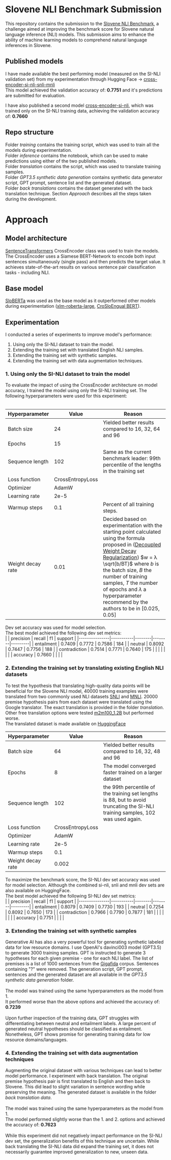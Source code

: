 # Slovene NLI Benchmark Submission
This repository contains the submission to the [Slovene NLI Benchmark](https://slobench.cjvt.si/leaderboard/view/9),  a challenge aimed at improving the benchmark score for Slovene natural language inference (NLI) models. This submission aims to enhance the ability of machine learning models to comprehend natural language inferences in Slovene.

## Published models
I have made available the best performing model (measured on the SI-NLI validation set) from my experimentation through Hugging Face -> [cross-encoder-si-nli-snli-mnli](https://huggingface.co/jacinthes/cross-encoder-sloberta-si-nli-snli-mnli/)<br />
This model achieved the validation accuracy of: **0.7751** and it's predictions are submitted for evaluation.

I have also published a second model [cross-encoder-si-nli](https://huggingface.co/jacinthes/cross-encoder-sloberta-si-nli/), which was trained only on the SI-NLI training data, achieving the validation accuracy of: **0.7660**<br />

## Repo structure
Folder *training* contains the training script, which was used to train all the models during experimentation.<br />
Folder *inference* contains the notebook, which can be used to make predictions using either of the two published models.<br />
Folder *translation* contains the script, which was used to translate training samples.<br />
Folder *GPT3.5 synthetic data generation* contains synthetic data generator script, GPT prompt, sentence list and the generated dataset.<br />
Folder *back translations* contains the dataset generated with the back translation technique.
Section *Approach* describes all the steps taken during the development.

# Approach
## Model architecture
[SentenceTransformers](https://arxiv.org/pdf/1908.10084.pdf) CrossEncoder class was used to train the models. The CrossEncoder uses a Siamese BERT-Network to encode both input sentences simultaneously (single pass) and then predicts the target value. It achieves state-of-the-art results on various sentence pair classification tasks - including NLI.

## Base model
[SloBERTa](https://huggingface.co/EMBEDDIA/sloberta) was used as the base model as it outperformed other models during experimentation ([xlm-roberta-large](https://huggingface.co/xlm-roberta-large), [CroSloEngual BERT](https://huggingface.co/EMBEDDIA/crosloengual-bert)). 

## Experimentation
I conducted a series of experiments to improve model's performance:
1. Using only the SI-NLI dataset to train the model.
2. Extending the training set with translated English NLI samples.
3. Extending the training set with synthetic samples.
4. Extending the training set with data augmentation techniques.

### 1. Using only the SI-NLI dataset to train the model
To evaluate the impact of using the CrossEncoder architecture on model accuracy, I trained the model using only the SI-NLI training set. The following hyperparameters were used for this experiment:<br />
<br />

| Hyperparameter    | Value            | Reason                                                                                    |
|-------------------|------------------|-------------------------------------------------------------------------------------------|
| Batch size        | 24               | Yielded better results compared to 16, 32, 64 and 96                                      |
| Epochs            | 15               |                                                                                           |
| Sequence length   | 102              | Same as the current benchmark leader: 99th percentile of the lengths in the training set |
| Loss function     | CrossEntropyLoss |                                                                                           |
| Optimizer         | AdamW            |                                                                                           |
| Learning rate     | 2e-5             |                                                                                           |
| Warmup steps      | 0.1              | Percent of all training steps.                                                            |
| Weight decay rate | 0.01             | Decided based on experimentation with the starting point calculated using the formula proposed in  ([Decoupled Weight Decay Regularization](https://arxiv.org/abs/1711.05101))  $w = λ \sqrt{b/BT}$ where $b$ is the batch size,  $B$ the number of training samples,  $T$ the number of epochs and $λ$ a hyperparameter recommend by the authors to be in $[0.025, 0.05]$                                                                                     |


Dev set accuracy was used for model selection.<br />
The best model achieved the following dev set metrics:<br />
|               | precision | recall | f1     | support |
|---------------|-----------|--------|--------|---------|
| entailment    | 0.7409    | 0.7772 | 0.7586 | 184     |
| neutral       | 0.8092    | 0.7447 | 0.7756 | 188     |
| contradiction | 0.7514    | 0.7771 | 0.7640 | 175     |
|               |           |        |        |         |
| accuracy      | 0.7660    |        |        |         |

### 2. Extending the training set by translating existing English NLI datasets
To test the hypothesis that translating high-quality data points will be beneficial for the Slovene NLI model, 40000 training examples were translated from two commonly used NLI datasets [SNLI](https://nlp.stanford.edu/projects/snli/) and [MNLI](https://cims.nyu.edu/~sbowman/multinli/). 20000 premise hypothesis pairs from each dataset were translated using the Google translator. The exact translation is provided in the folder *translation*. Other free translation options were tested [m2m100_1.2B](https://huggingface.co/facebook/m2m100_1.2B) but performed worse.<br />
The translated dataset is made available on [HuggingFace](https://huggingface.co/datasets/jacinthes/slovene_mnli_snli)
<br />

| Hyperparameter    | Value            | Reason                                                                                    |
|-------------------|------------------|-------------------------------------------------------------------------------------------|
| Batch size        | 64               | Yielded better results compared to 16, 32, 48 and 96                                      |
| Epochs            | 8                | The model converged faster trained on a larger dataset                                    |
| Sequence length   | 102              | the 99th percentile of the training set lengths is 88, but to avoid truncating the SI-NLI training samples, 102 was used again. |
| Loss function     | CrossEntropyLoss |                                                                                           |
| Optimizer         | AdamW            |                                                                                           |
| Learning rate     | 2e-5             |                                                                                           |
| Warmup steps      | 0.1              |                                                                                           |
| Weight decay rate | 0.002            |                                                                                           |

To maximize the benchmark score, the SI-NLI dev set accuracy was used for model selection. Although the combined si-nli, snli and mnli dev sets are also available on HuggingFace. <br />
The best model achieved the following SI-NLI dev set metrics:<br />
|               | precision | recall | f1     | support |
|---------------|-----------|--------|--------|---------|
| entailment    | 0.8079    | 0.7409 | 0.7730 | 193     |
| neutral       | 0.7254    | 0.8092 | 0.7650 | 173     |
| contradiction | 0.7966    | 0.7790 | 0.7877 | 181     |
|               |           |        |        |         |
| accuracy      | 0.7751    |        |        |         |

### 3. Extending the training set with synthetic samples
Generative AI has also a very powerful tool for generating synthetic labeled data for low resource domains. I use OpenAI's davinci003 model (GPT3.5) to generate 3000 training samples. GPT is instructed to generate 3 hypotheses for each given premise - one for each NLI label. The list of premises is a list of 1000 sentences from the [Gigafida](https://huggingface.co/datasets/cjvt/cc_gigafida) corpus. Sentences containing "?" were removed. The generation script, GPT prompt, sentences and the generated dataset are all available in the *GPT3.5 synthetic data generation* folder.
<br />
<br />
The model was trained using the same hyperparameters as the model from 1.<br />
It performed worse than the above options and achieved the accuracy of: **0.7239**<br />
<br />
Upon further inspection of the training data, GPT struggles with differentiating between neutral and entailment labels. A large percent of generated neutral hypotheses should be classified as entailment. Nonetheless, GPT shows promise for generating training data for low resource domains/languages.

### 4. Extending the training set with data augmentation techniques
Augmenting the original dataset with various techniques can lead to better model performance. I experiment with back translation. The original premise hypothesis pair is first translated to English and then back to Slovene. This did lead to slight variation in sentence wording while preserving the meaning. The generated dataset is available in the folder *back translation data*.
<br />
<br />
The model was trained using the same hyperparameters as the model from 1.<br />
The model performed slightly worse than the 1. and 2. options and achieved the accuracy of: **0.7623**<br />
<br />
While this experiment did not negatively impact performance on the SI-NLI dev set, the generalization benefits of this technique are uncertain. While back translating the SI-NLI data did expand the training set, it does not necessarily guarantee improved generalization to new, unseen data.
